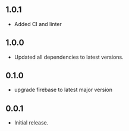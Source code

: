## 1.0.1

* Added CI and linter

## 1.0.0

* Updated all dependencies to latest versions.

## 0.1.0

* upgrade firebase to latest major version

## 0.0.1

* Initial release.
